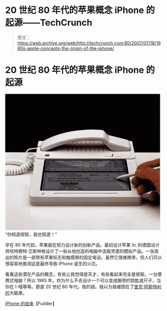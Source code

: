 # 20 世纪 80 年代的苹果概念 iPhone 的起源——TechCrunch

> 原文：<https://web.archive.org/web/http://techcrunch.com:80/2007/07/18/1980s-apple-concepts-the-origin-of-the-iphone/>

# 20 世纪 80 年代的苹果概念 iPhone 的起源

![](img/1a8d13e52b0cc88ec7d0ab57d7e6e6f7.png)
“你知道规矩，我也知道！”

早在 80 年代初，苹果就在努力设计新的创新产品。最初设计苹果 IIc 的德国设计师哈特穆特·艾斯林格设计了一些从他创造的电脑中汲取灵感的模拟产品。一张突出的照片是一部带有苹果标志和触摸屏的固定电话。虽然它很难携带，但人们可以很容易地推测这是最终导致 iPhone 诞生的火花。

看看这些潜在产品的概念，有些让我觉得是天才，有些看起来完全是弱智。一台便携式电脑？所以 1985 年。你为什么不去设计一个可以变成腕带的钥匙或尺子，当你在 I-哦等等。那是 20 世纪 80 年代。我的错。我以为我被困在了[里克·阿斯特利的](https://web.archive.org/web/20220216062456/http://youtube.com/watch?v=7sK3AqFYAWQ)大脑里。

[iPhone 的由来](https://web.archive.org/web/20220216062456/http://fudder.de/artikel/2007/07/17/origin-of-the-iphone/)【Fudder】